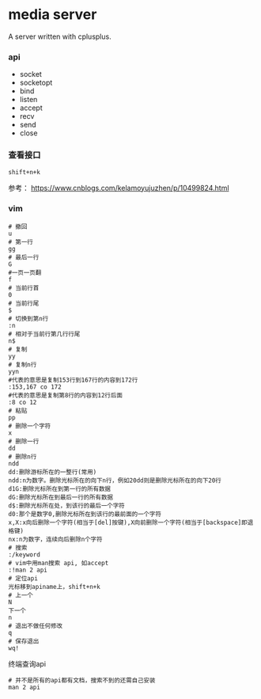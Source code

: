 # media server
A server written with cplusplus.

### api
- socket
- socketopt
- bind
- listen
- accept
- recv
- send
- close


### 查看接口

```
shift+n+k
```

参考： https://www.cnblogs.com/kelamoyujuzhen/p/10499824.html

### vim
```
# 撤回
u 
# 第一行
gg
# 最后一行
G
#一页一页翻
f 
# 当前行首
0
# 当前行尾
$
# 切换到第n行
:n
# 相对于当前行第几行行尾
n$
# 复制
yy
# 复制n行
yyn
#代表的意思是复制153行到167行的内容到172行
:153,167 co 172
#代表的意思是复制第8行的内容到12行后面
:8 co 12
# 粘贴
pp
# 删除一个字符
x
# 删除一行
dd
# 删除n行
ndd
dd:删除游标所在的一整行(常用)
ndd:n为数字。删除光标所在的向下n行，例如20dd则是删除光标所在的向下20行
d1G:删除光标所在到第一行的所有数据
dG:删除光标所在到最后一行的所有数据
d$:删除光标所在处，到该行的最后一个字符
d0:那个是数字0,删除光标所在到该行的最前面的一个字符
x,X:x向后删除一个字符(相当于[del]按键),X向前删除一个字符(相当于[backspace]即退格键)
nx:n为数字，连续向后删除n个字符
# 搜索
:/keyword 
# vim中用man搜索 api, 如accept
:!man 2 api
# 定位api
光标移到apiname上，shift+n+k
# 上一个
N
下一个
n
# 退出不做任何修改
q
# 保存退出
wq!
```

终端查询api
```
# 并不是所有的api都有文档，搜索不到的还需自己安装
man 2 api
```
